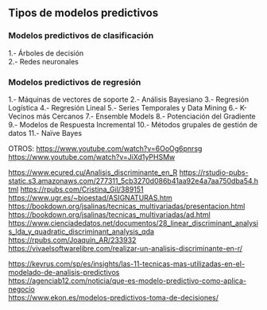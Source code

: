 ## Tipos de modelos predictivos
### Modelos predictivos de clasificación
1.- Árboles de decisión  
2.- Redes neuronales

### Modelos predictivos de regresión
1.- Máquinas de vectores de soporte
2.- Análisis Bayesiano
3.- Regresión Logística
4.- Regresión Lineal
5.- Series Temporales y Data Mining
6.- K-Vecinos más Cercanos
7.- Ensemble Models
8.- Potenciación del Gradiente
9.- Modelos de Respuesta Incremental
10.- Métodos grupales de gestión de datos
11.- Naïve Bayes

OTROS:
https://www.youtube.com/watch?v=6OoOg6pnrsg
https://www.youtube.com/watch?v=JiXd1yPHSMw

https://www.ecured.cu/Analisis_discriminante_en_R
https://rstudio-pubs-static.s3.amazonaws.com/277311_5cb3270d086b41aa92e4a7aa750dba54.html
https://rpubs.com/Cristina_Gil/389151
https://www.ugr.es/~bioestad/ASIGNATURAS.htm
https://bookdown.org/jsalinas/tecnicas_multivariadas/presentacion.html
https://bookdown.org/jsalinas/tecnicas_multivariadas/ad.html
https://www.cienciadedatos.net/documentos/28_linear_discriminant_analysis_lda_y_quadratic_discriminant_analysis_qda
https://rpubs.com/Joaquin_AR/233932
https://vivaelsoftwarelibre.com/realizar-un-analisis-discriminante-en-r/



https://keyrus.com/sp/es/insights/las-11-tecnicas-mas-utilizadas-en-el-modelado-de-analisis-predictivos  
https://agenciab12.com/noticia/que-es-modelo-predictivo-como-aplica-negocio  
https://www.ekon.es/modelos-predictivos-toma-de-decisiones/  
